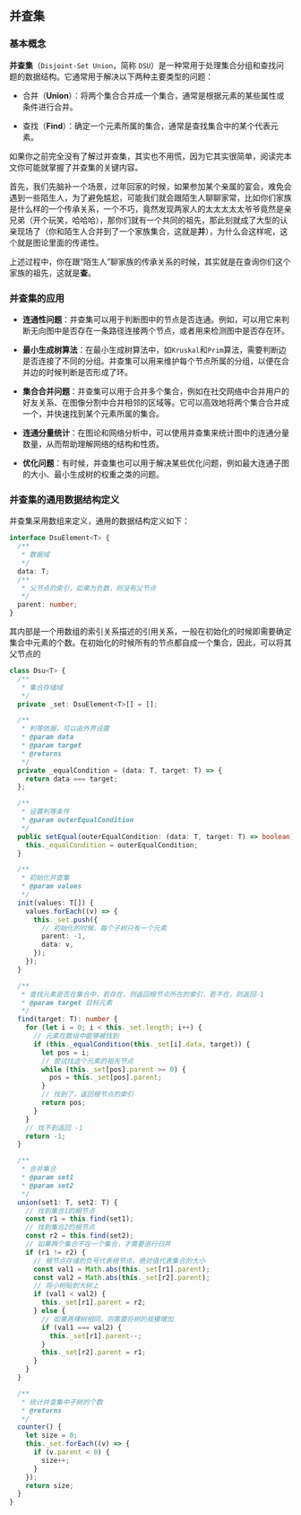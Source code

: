 ## 并查集

### 基本概念

**并查集**（`Disjoint-Set Union`，简称 `DSU`）是一种常用于处理集合分组和查找问题的数据结构。它通常用于解决以下两种主要类型的问题：

- 合并（**Union**）：将两个集合合并成一个集合，通常是根据元素的某些属性或条件进行合并。

- 查找（**Find**）：确定一个元素所属的集合，通常是查找集合中的某个代表元素。

如果你之前完全没有了解过并查集，其实也不用慌，因为它其实很简单，阅读完本文你可能就掌握了并查集的关键内容。

首先，我们先脑补一个场景，过年回家的时候，如果参加某个亲属的宴会，难免会遇到一些陌生人，为了避免尴尬，可能我们就会跟陌生人聊聊家常，比如你们家族是什么样的一个传承关系，一个不巧，竟然发现两家人的太太太太太爷爷竟然是亲兄弟（开个玩笑，哈哈哈），那你们就有一个共同的祖先，那此刻就成了大型的认亲现场了（你和陌生人合并到了一个家族集合，这就是**并**），为什么会这样呢，这个就是图论里面的传递性。

上述过程中，你在跟“陌生人”聊家族的传承关系的时候，其实就是在查询你们这个家族的祖先，这就是**查**。

### 并查集的应用

- **连通性问题**：并查集可以用于判断图中的节点是否连通。例如，可以用它来判断无向图中是否存在一条路径连接两个节点，或者用来检测图中是否存在环。

- **最小生成树算法**：在最小生成树算法中，如`Kruskal`和`Prim`算法，需要判断边是否连接了不同的分组。并查集可以用来维护每个节点所属的分组，以便在合并边的时候判断是否形成了环。

- **集合合并问题**：并查集可以用于合并多个集合，例如在社交网络中合并用户的好友关系、在图像分割中合并相邻的区域等。它可以高效地将两个集合合并成一个，并快速找到某个元素所属的集合。

- **连通分量统计**：在图论和网络分析中，可以使用并查集来统计图中的连通分量数量，从而帮助理解网络的结构和性质。

- **优化问题**：有时候，并查集也可以用于解决某些优化问题，例如最大连通子图的大小、最小生成树的权重之类的问题。

### 并查集的通用数据结构定义

并查集采用数组来定义，通用的数据结构定义如下：

```ts
interface DsuElement<T> {
  /**
   * 数据域
   */
  data: T;
  /**
   * 父节点的索引，如果为负数，则没有父节点
   */
  parent: number;
}
```

其内部是一个用数组的索引关系描述的引用关系，一般在初始化的时候即需要确定集合中元素的个数。在初始化的时候所有的节点都自成一个集合，因此，可以将其父节点的

```ts
class Dsu<T> {
  /**
   * 集合存储域
   */
  private _set: DsuElement<T>[] = [];

  /**
   * 判等依据，可以由外界设置
   * @param data
   * @param target
   * @returns
   */
  private _equalCondition = (data: T, target: T) => {
    return data === target;
  };

  /**
   * 设置判等条件
   * @param outerEqualCondition
   */
  public setEqual(outerEqualCondition: (data: T, target: T) => boolean) {
    this._equalCondition = outerEqualCondition;
  }

  /**
   * 初始化并查集
   * @param values
   */
  init(values: T[]) {
    values.forEach((v) => {
      this._set.push({
        // 初始化的时候，每个子树只有一个元素
        parent: -1,
        data: v,
      });
    });
  }

  /**
   * 查找元素是否在集合中，若存在，则返回根节点所在的索引，若不在，则返回-1
   * @param target 目标元素
   */
  find(target: T): number {
    for (let i = 0; i < this._set.length; i++) {
      // 元素在数组中能够被找到
      if (this._equalCondition(this._set[i].data, target)) {
        let pos = i;
        // 尝试找这个元素的祖先节点
        while (this._set[pos].parent >= 0) {
          pos = this._set[pos].parent;
        }
        // 找到了，返回根节点的索引
        return pos;
      }
    }
    // 找不到返回 -1
    return -1;
  }

  /**
   * 合并集合
   * @param set1
   * @param set2
   */
  union(set1: T, set2: T) {
    // 找到集合1的根节点
    const r1 = this.find(set1);
    // 找到集合2的根节点
    const r2 = this.find(set2);
    // 如果两个集合不在一个集合，才需要进行归并
    if (r1 != r2) {
      // 根节点存储的负号代表根节点，绝对值代表集合的大小
      const val1 = Math.abs(this._set[r1].parent);
      const val2 = Math.abs(this._set[r2].parent);
      // 将小树贴到大树上
      if (val1 < val2) {
        this._set[r1].parent = r2;
      } else {
        // 如果两棵树相同，则需要将树的规模增加
        if (val1 === val2) {
          this._set[r1].parent--;
        }
        this._set[r2].parent = r1;
      }
    }
  }

  /**
   * 统计并查集中子树的个数
   * @returns
   */
  counter() {
    let size = 0;
    this._set.forEach((v) => {
      if (v.parent < 0) {
        size++;
      }
    });
    return size;
  }
}
```
